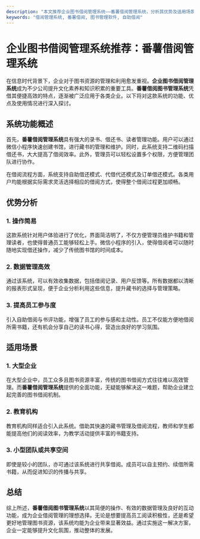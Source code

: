```yaml
---
description: "本文推荐企业图书借阅管理系统——番薯借阅管理系统，分析其优势及适用场景。"
keywords: "借阅管理系统, 番薯借阅, 图书管理软件, 自助借阅"
---
```

# 企业图书借阅管理系统推荐：番薯借阅管理系统

在信息时代背景下，企业对于图书资源的管理和利用愈发重视。**企业图书借阅管理系统**成为不少公司提升文化素养和知识积累的重要工具。**番薯借阅图书管理系统**凭借其便捷高效的特点，逐渐被广泛应用于各类企业。以下将对这款系统的功能、优点及使用情况进行深入探讨。

## 系统功能概述

首先，**番薯借阅管理系统**具有强大的录书、借还书、读者管理功能。用户可以通过微信小程序快速创建书馆，进行藏书的管理和维护。同时，此系统支持二维码扫描借还书，大大提高了借阅效率。此外，管理员可以轻松设置多个权限，方便管理团队进行协作。

在借阅流程方面，系统支持自助借还模式、代借代还模式及订单借还模式。各类用户均能根据实际需求灵活选择相应的借阅方式，使得整个借阅过程更加顺畅。

## 优势分析

### 1. 操作简易

这款系统针对用户体验进行了优化，界面简洁明了，不仅方便管理员维护书籍和管理读者，也使得普通员工能够轻松上手。微信小程序的引入，使得借阅者可以随时随地实现借还操作，减少了传统图书馆的时间成本。

### 2. 数据管理高效

通过该系统，可以有效收集数据，包括借阅记录、用户反馈等。所有数据都以清晰的报表形式呈现，便于企业分析利用这些信息，提升藏书的选择与管理策略。

### 3. 提高员工参与度

引入自助借阅与书评功能，增强了员工的参与感和主动性。员工不仅能方便地借阅所需书籍，还有机会分享自己的读书心得，营造出良好的学习氛围。

## 适用场景

### 1. 大型企业

在大型企业中，员工众多且图书资源丰富，传统的图书借阅方式往往难以高效管理。而**番薯借阅管理系统**提供的全面功能，无疑能够解决这一难题，帮助企业建立起完善的图书借阅机制。

### 2. 教育机构

教育机构同样适合引入此系统。借助其快速的藏书管理及借阅流程，教师和学生都能提高他们的阅读效率，为教学活动提供丰富的书籍支持。

### 3. 小型团队或共享空间

即使是较小的团队，亦可通过该系统进行共享借阅。成员可以自主预约、续借所需书籍，从而促进知识的传播与共享。

## 总结

综上所述，**番薯借阅图书管理系统**以其简便的操作、有效的数据管理及良好的互动功能，成为企业借阅管理的理想选择。无论是想要提高员工阅读积极性，还是希望更好地管理图书资源，该系统均能为企业带来显著效益。通过实施这一解决方案，企业一定能够提升文化氛围，推动整体的发展。
